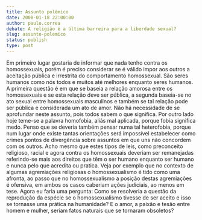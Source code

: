 ```yaml
---
title: Assunto polêmico
date: 2008-01-18 22:00:00
author: paulo.correa
debate: A religião é a última barreira para a liberdade sexual?
slug: assunto-polemico
status: publish 
type: post
---
```


Em primeiro lugar gostaria de informar que nada tenho contra os homossexuais, porém é preciso considerar se é válido impor aos outros a aceitação pública e irrestrita do comportamento homossexual. São seres humanos como nós todos e muitos até melhores enquanto seres humanos. A primeira questão é em que se baseia a relação amorosa entre os homossexuais e se esta relação deve ser pública, a segunda baseia-se no ato sexual entre homossexuais masculinos e também se tal relação pode ser pública e considerada um ato de amor. Não há necessidade de se aprofundar neste assunto, pois todos sabem o que significa. Por outro lado hoje teme-se a palavra homofobia, aliás mal aplicada, porque fobia significa medo. Penso que se deveria também pensar numa tal heterofobia, porque num lugar onde existe tantas orientações será impossível estabelecer como crimes pontos de divergência sobre assuntos em que uns não concordem com os outros. Acho mesmo que estes tipos de leis, como preconceito religioso, racial e agora contra os homossexuais deveriam ser remanejadas referindo-se mais aos direitos que têm o ser humano enquanto ser humano e nunca pelo que acredita ou pratica. Veja por exemplo que no contexto de algumas agremiações religiosas o homossexualismo é tido como uma afronta, ao passo que no homossexualismo a posição destas agremiações é ofensiva, em ambos os casos caberiam ações judiciais, ao menos em tese. Agora eu faria uma pergunta: Como se resolveria a questão da reprodução da espécie se o homossexualismo tivesse de ser aceito e isso se tornasse uma prática na humanidade? E o amor, a paixão e tesão entre homem e mulher, seriam fatos naturais que se tornaram obsoletos?
